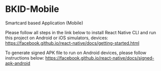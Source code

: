 # BKID-Mobile

Smartcard based Application (Mobile)

Please follow all steps in the link below to install React Native CLI and run this project on Android or iOS simulators, devices:
https://facebook.github.io/react-native/docs/getting-started.html

To generate signed APK file to run on Android devices, please follow instructions below:
https://facebook.github.io/react-native/docs/signed-apk-android